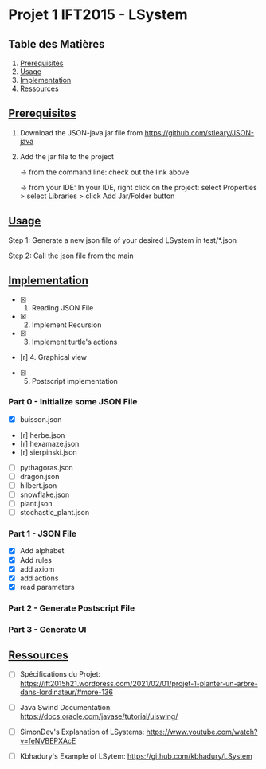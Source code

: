 # Projet 1 IFT2015 - LSystem

## Table des Matières

1. [Prerequisites](#prerequisites)
2. [Usage](#usage)
3. [Implementation](#implementation)
4. [Ressources](#ressources)

## [Prerequisites](#prerequisites)

1. Download the JSON-java jar file from https://github.com/stleary/JSON-java
2. Add the jar file to the project 
   
   -> from the command line: check out the link above
   
   -> from your IDE: In your IDE, right click on the project:
	select Properties > select Libraries > click Add Jar/Folder button

## [Usage](#usage)

Step 1: Generate a new json file of your desired LSystem in test/*.json

Step 2: Call the json file from the main

## [Implementation](#implementation)

- [x] 1. Reading JSON File
- [x] 2. Implement Recursion
- [x] 3. Implement turtle's actions
- [r] 4. Graphical view
- [x] 5. Postscript implementation

### Part 0 - Initialize some JSON File

- [x] buisson.json
- [r] herbe.json
- [r] hexamaze.json
- [r] sierpinski.json
- [ ] pythagoras.json
- [ ] dragon.json
- [ ] hilbert.json
- [ ] snowflake.json
- [ ] plant.json
- [ ] stochastic_plant.json

### Part 1 - JSON File

- [x] Add alphabet
- [x] Add rules
- [x] add axiom
- [x] add actions
- [x] read parameters

### Part 2 - Generate Postscript File

### Part 3 - Generate UI

## [Ressources](#ressources)


- [ ] Spécifications du Projet: https://ift2015h21.wordpress.com/2021/02/01/projet-1-planter-un-arbre-dans-lordinateur/#more-136  
- [ ] Java Swind Documentation: https://docs.oracle.com/javase/tutorial/uiswing/
- [ ] SimonDev's Explanation of LSystems: https://www.youtube.com/watch?v=feNVBEPXAcE
- [ ] Kbhadury's Example of LSytem: https://github.com/kbhadury/LSystem

